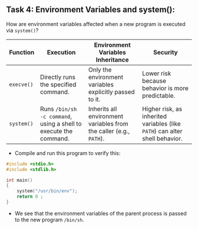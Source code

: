 ##  Task 4: Environment Variables and system(): 
How are environment variables affected when a new program is executed via `system()`?

| Function | Execution | Environment Variables Inheritance | Security |
| -------- | --------- | ---------- | -------- |
| `execve()` | Directly runs the specified command. | Only the environment variables explicitly passed to it. | Lower risk because behavior is more predictable. |
| `system()` | Runs `/bin/sh -c command`, using a shell to execute the command. | Inherits all environment variables from the caller (e.g., `PATH`). | Higher risk, as inherited variables (like `PATH`) can alter shell behavior. |

- Compile and run this program to verify this:
```c
#include <stdio.h>
#include <stdlib.h>

int main()
{
    system("/usr/bin/env");
    return 0 ;
}
```

- We see that the environment variables of the parent process is passed to the new program `/bin/sh`.